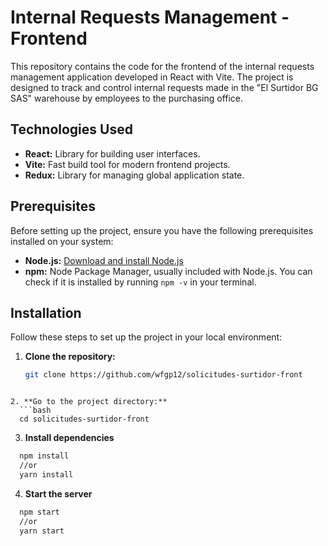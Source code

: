 # Internal Requests Management - Frontend

This repository contains the code for the frontend of the internal requests management application developed in React with Vite. The project is designed to track and control internal requests made in the "El Surtidor BG SAS" warehouse by employees to the purchasing office.

## Technologies Used

- **React:** Library for building user interfaces.
- **Vite:** Fast build tool for modern frontend projects.
- **Redux:** Library for managing global application state.

## Prerequisites

Before setting up the project, ensure you have the following prerequisites installed on your system:

- **Node.js:** [Download and install Node.js](https://nodejs.org/)
- **npm:** Node Package Manager, usually included with Node.js. You can check if it is installed by running `npm -v` in your terminal.

## Installation

Follow these steps to set up the project in your local environment:

1. **Clone the repository:**
   ```bash
   git clone https://github.com/wfgp12/solicitudes-surtidor-front
```

2. **Go to the project directory:**
  ```bash
  cd solicitudes-surtidor-front
```

3. **Install dependencies**
```bash
  npm install
  //or
  yarn install
```

4. **Start the server**
```bash
  npm start
  //or
  yarn start
```

<!-- 
## Run in Docker

Clone the project
```bash
  git clone 
  // or
  git clone 
```

Go to the project directory
```bash
  cd taller-3-microservicios
```

Build the container image on your local machine and start the container with the following command:
```bash
  docker-compose up --build --no-recreate -d
```

This command only needs to be run the first time, and whenever you make changes to the docker-compose.yml file. For subsequent runs, you can use:
```bash
  docker-compose up -d
```
With this, you will have the project up and running, either locally or via Docker.

**IMPORTANT:!** It is necessary to have docker installed and running, to be able to run the above command line successfully.

## Tecnologias

**Client:** React, Ajax, Vite -->

